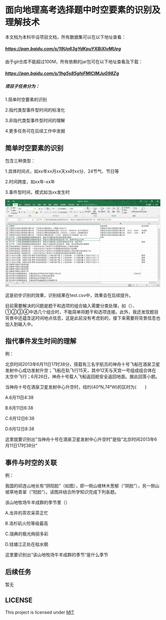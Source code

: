 # 面向地理高考选择题中时空要素的识别及理解技术
本文档为本科毕设项目文档，所有数据集可以在以下地址查看：

##### https://pan.baidu.com/s/19Uo63gYdKpuYXBiXlvMUeg

由于git仓库不能超过100M，所有依赖的jar包可在以下地址查看及下载：

##### https://pan.baidu.com/s/1hg5s85ghjFMlCIMJuG98Zg

##### 项目子任务分为：

1.简单时空要素的识别

2.指代类型事件型时间的标准化

3.非指代类型事件型时间的理解

4.更多任务可在后续工作中发掘

## 简单时空要素的识别

包含三种类型：

1.具体时间点，如xx年xx月xx天xx时xx分、24节气、节日等

2.时间跨度，如xx年-xx年

3.事件型时间，模式如当xx发生时

![](https://github.com/161220012/Recognition-and-understanding-of-space-time-elements/blob/master/test%E6%88%AA%E5%9B%BE.png)

这是初步识别的效果，识别结果在test.csv中，效果会在后续提升。

目前需要解决的问题是题干和选项的组合输入需要分类处理，如（）、①②③④中选几个组合时，不能简单将题干和选项连接。此外，我还发现题目背景中还蕴含这时间地点信息，这是此前没有考虑到的，接下来需要将背景信息也加入到输入中。

## 指代事件发生时间的理解

例：

北京时间2013年6月11日17时38分，搭载有三名宇航员的神舟十号飞船在酒泉卫星发射中心成功发射升空；飞船在轨飞行15天，其中12天与天宫一号组成组合体在太空中飞行；6月26日，神舟十号载人飞船返回舱安全返回地面。据此回答小题。

当神舟十号在酒泉卫星发射中心升空时，纽约(40°N,74°W)的区时为(　　)

A.6月11日4∶38　

B.6月11日6∶38

C.6月12日6∶38 

D.6月12日8∶38

这里就要识别出“当神舟十号在酒泉卫星发射中心升空时”是指“北京时间2013年6月11日17时38分“

## 事件与时空的关联

例：

我国的祁连山地长有“阴阳脸”（如图），即一侧山坡林木葱郁（“阴脸”），另一侧山坡草地青翠（“阳脸”）。读图并结合所学知识完成下列各题。

该山地牧场牛羊成群的季节里（）

A.龙井的茶农采茶正忙

B.洛杉矶火险等级最高

C.瑞典的极光绚丽多彩

D.钱塘江正处在枯水期

这里要识别出“该山地牧场牛羊成群的季节“是什么季节

## 后续任务

暂无

## LICENSE

This project is licensed under [MIT](http://opensource.org/licenses/MIT)

